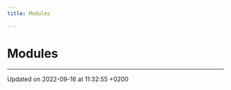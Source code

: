 ```yaml
---
title: Modules

---
```


# Modules







-------------------------------

Updated on 2022-09-16 at 11:32:55 +0200
